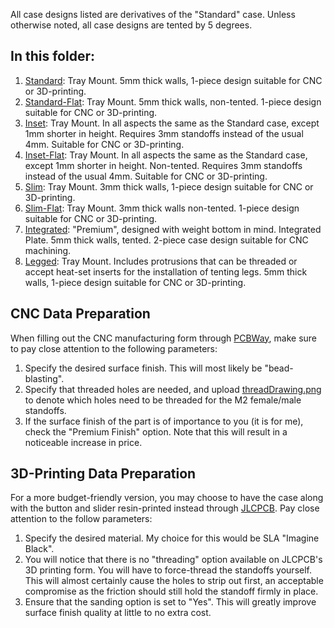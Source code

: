 All case designs listed are derivatives of the "Standard" case. Unless otherwise noted, all case designs are tented by 5 degrees. 

## In this folder:
1. [Standard](/corne/5-column%20Choc/Standard): Tray Mount. 5mm thick walls, 1-piece design suitable for CNC or 3D-printing. 
1. [Standard-Flat](/corne/5-column%20Choc/Standard-Flat): Tray Mount. 5mm thick walls, non-tented. 1-piece design suitable for CNC or 3D-printing.
1. [Inset](/corne/5-column%20Choc/Inset): Tray Mount. In all aspects the same as the Standard case, except 1mm shorter in height. Requires 3mm standoffs instead of the usual 4mm. Suitable for CNC or 3D-printing.
1. [Inset-Flat](/corne/5-column%20Choc/Inset-Flat): Tray Mount. In all aspects the same as the Standard case, except 1mm shorter in height. Non-tented. Requires 3mm standoffs instead of the usual 4mm. Suitable for CNC or 3D-printing.
1. [Slim](/corne/5-column%20Choc/Slim): Tray Mount. 3mm thick walls, 1-piece design suitable for CNC or 3D-printing. 
1. [Slim-Flat](/corne/5-column%20Choc/Slim-Flat): Tray Mount. 3mm thick walls non-tented. 1-piece design suitable for CNC or 3D-printing. 
1. [Integrated](/corne/5-column%20Choc/Integrated): "Premium", designed with weight bottom in mind. Integrated Plate. 5mm thick walls, tented. 2-piece case design suitable for CNC machining.
1. [Legged](/corne/5-column%20Choc/Legged): Tray Mount. Includes protrusions that can be threaded or accept heat-set inserts for the installation of tenting legs. 5mm thick walls, 1-piece design suitable for CNC or 3D-printing. 
## CNC Data Preparation
When filling out the CNC manufacturing form through [PCBWay](https://pcbway.com), make sure to pay close attention to the following parameters:

1. Specify the desired surface finish. This will most likely be "bead-blasting". 
2. Specify that threaded holes are needed, and upload [threadDrawing.png](/corne/threadDrawing.png) to denote which holes need to be threaded for the M2 female/male standoffs.
3. If the surface finish of the part is of importance to you (it is for me), check the "Premium Finish" option. Note that this will result in a noticeable increase in price. 

## 3D-Printing Data Preparation
For a more budget-friendly version, you may choose to have the case along with the button and slider resin-printed instead through [JLCPCB](https://jlcpcb.com). Pay close attention to the follow parameters:

1. Specify the desired material. My choice for this would be SLA "Imagine Black".
2. You will notice that there is no "threading" option available on JLCPCB's 3D printing form. You will have to force-thread the standoffs yourself. This will almost certainly cause the holes to strip out first, an acceptable compromise as the friction should still hold the standoff firmly in place. 
3. Ensure that the sanding option is set to "Yes". This will greatly improve surface finish quality at little to no extra cost. 
